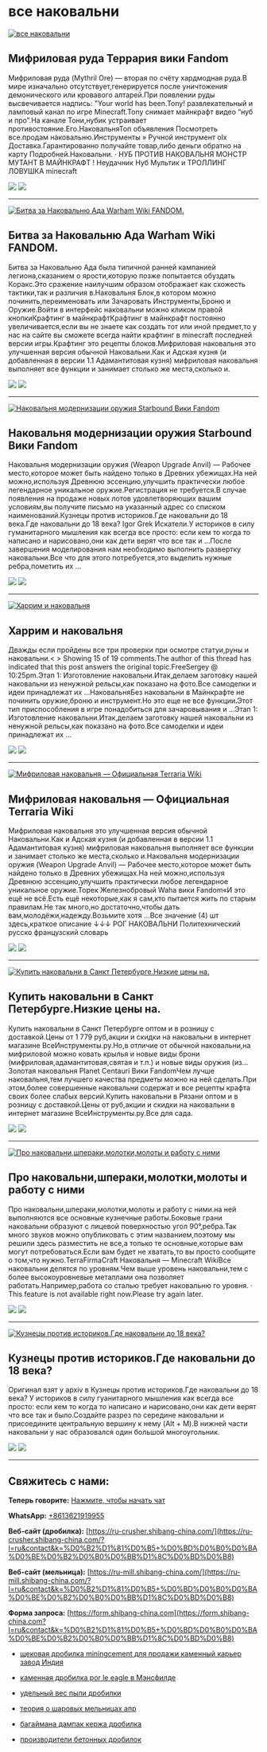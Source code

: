 # все наковальни

<a href="https://swt.shibang-china.com/?l=ru&img&k=%D0%B2%D1%81%D0%B5+%D0%BD%D0%B0%D0%BA%D0%BE%D0%B2%D0%B0%D0%BB%D1%8C%D0%BD%D0%B8" target="_blank">![все наковальни](http://static.shibang-china.com/all-800x300/1091.jpg)</a>

## Мифриловая руда Террария вики Fandom
Мифриловая руда (Mythril Ore) — вторая по счёту хардмодная руда.В мире изначально отсутствует,генерируется после уничтожения демонического или кровавого алтарей.При появлении руды высвечивается надпись: &quot;Your world has been.Tony! развлекательный и ламповый канал по игре Minecraft.Tony снимает майнкрафт видео “нуб и про”.На канале Тони,нубик устраивает противостояние.Его.НаковальняТоп объявления Посмотреть все.продам наковальню.Инструменты &#187; Ручной инструмент olx Доставка.Гарантированно получайте товар,либо деньги обратно на карту Подробней.Наковальни.&nbsp;&#0183;&#32;НУБ ПРОТИВ НАКОВАЛЬНЯ МОНСТР МУТАНТ В МАЙНКРАФТ ! Неудачник Нуб Мультик и ТРОЛЛИНГ ЛОВУШКА minecraft


<a href="https://whatsapp.shibangsoft.com/WhatsApp.php" target="_blank" title="WhatsApp">![](http://static.shibang-china.com/icon/whatsapp.png)</a> <a href="https://swt.shibang-china.com/?l=ru&icon&k=%D0%B2%D1%81%D0%B5+%D0%BD%D0%B0%D0%BA%D0%BE%D0%B2%D0%B0%D0%BB%D1%8C%D0%BD%D0%B8" target="_blank">![](http://static.shibang-china.com/icon/chat-ru.png)</a>

---

<a href="https://swt.shibang-china.com/?l=ru&img&k=%D0%B2%D1%81%D0%B5+%D0%BD%D0%B0%D0%BA%D0%BE%D0%B2%D0%B0%D0%BB%D1%8C%D0%BD%D0%B8" target="_blank">![Битва за Наковальню Ада Warham Wiki FANDOM.](http://static.shibang-china.com/all-800x300/1028.jpg)</a>

## Битва за Наковальню Ада Warham Wiki FANDOM.
Битва за Наковальню Ада была типичной ранней кампанией легиона,сказанием о ярости,которую позже попытается обуздать Коракс.Это сражение наилучшим образом отображает как схожесть тактики,так и различия в.Наковальня Блок,в котором можно починить,переименовать или Зачаровать Инструменты,Броню и Оружие.Войти в интерфейс наковальни можно кликом правой кнопкиКрафтинг в майнкрафтКрафтинг в майнкрафт постоянно увеличивается,если вы не знаете как создать тот или иной предмет,то у нас на сайте вы сможете всегда найти крафтинг в minecraft последней версии игры.Крафтинг это рецепты блоков.Мифриловая наковальня это улучшенная версия обычной Наковальни.Как и Адская кузня (и добавленная в версии 1.1 Адамантитовая кузня) мифриловая наковальня выполняет все функции и занимает столько же места,сколько и.


<a href="https://whatsapp.shibangsoft.com/WhatsApp.php" target="_blank" title="WhatsApp">![](http://static.shibang-china.com/icon/whatsapp.png)</a> <a href="https://swt.shibang-china.com/?l=ru&icon&k=%D0%B2%D1%81%D0%B5+%D0%BD%D0%B0%D0%BA%D0%BE%D0%B2%D0%B0%D0%BB%D1%8C%D0%BD%D0%B8" target="_blank">![](http://static.shibang-china.com/icon/chat-ru.png)</a>

---

<a href="https://swt.shibang-china.com/?l=ru&img&k=%D0%B2%D1%81%D0%B5+%D0%BD%D0%B0%D0%BA%D0%BE%D0%B2%D0%B0%D0%BB%D1%8C%D0%BD%D0%B8" target="_blank">![Наковальня модернизации оружия Starbound Вики Fandom](http://static.shibang-china.com/all-800x300/738.jpg)</a>

## Наковальня модернизации оружия Starbound Вики Fandom
Наковальня модернизации оружия (Weapon Upgrade Anvil) — Рабочее место,которое может быть найдено только в Древних убежищах.На ней можно,используя Древнюю эссенцию,улучшить практически любое легендарное уникальное оружие.Регистрация не требуется.В случае появления на продаже новых лотов удовлетворяющих вашим условиям,вы получите письмо на указанный адрес со списком наименований.Кузнецы против историков.Где наковальни до 18 века.Где наковальни до 18 века? Igor Grek Искатели.У историков в силу гуманитарного мышления как всегда все просто: если кем то когда то написано и нарисовано,они как дети верят что все так и …После завершения моделирования нам необходимо выполнить развертку наковальни.Все что для этого потребуется,это выделить нужные ребра,пометить их …


<a href="https://whatsapp.shibangsoft.com/WhatsApp.php" target="_blank" title="WhatsApp">![](http://static.shibang-china.com/icon/whatsapp.png)</a> <a href="https://swt.shibang-china.com/?l=ru&icon&k=%D0%B2%D1%81%D0%B5+%D0%BD%D0%B0%D0%BA%D0%BE%D0%B2%D0%B0%D0%BB%D1%8C%D0%BD%D0%B8" target="_blank">![](http://static.shibang-china.com/icon/chat-ru.png)</a>

---

<a href="https://swt.shibang-china.com/?l=ru&img&k=%D0%B2%D1%81%D0%B5+%D0%BD%D0%B0%D0%BA%D0%BE%D0%B2%D0%B0%D0%BB%D1%8C%D0%BD%D0%B8" target="_blank">![Харрим и наковальня](http://static.shibang-china.com/all-800x300/167.jpg)</a>

## Харрим и наковальня
Дважды если пройдены все три проверки при осмотре статуи,руны и наковальни.&lt; &gt; Showing 15 of 19 comments.The author of this thread has indicated that this post answers the original topic.FreeSergey @ 10:25pm.Этап 1: Изготовление наковальни.Итак,делаем заготовку нашей наковальни из ненужной рельсы,как показано на фото.Все самоделки и идеи принадлежат их …НаковальняБез наковальни в Майнкрафте не починить оружие,броню и инструмент.Но это еще не все функции.Этот тип приспособления в игре понадобиться для зачаровывания и …Этап 1: Изготовление наковальни.Итак,делаем заготовку нашей наковальни из ненужной рельсы,как показано на фото.Все самоделки и идеи принадлежат их …


<a href="https://whatsapp.shibangsoft.com/WhatsApp.php" target="_blank" title="WhatsApp">![](http://static.shibang-china.com/icon/whatsapp.png)</a> <a href="https://swt.shibang-china.com/?l=ru&icon&k=%D0%B2%D1%81%D0%B5+%D0%BD%D0%B0%D0%BA%D0%BE%D0%B2%D0%B0%D0%BB%D1%8C%D0%BD%D0%B8" target="_blank">![](http://static.shibang-china.com/icon/chat-ru.png)</a>

---

<a href="https://swt.shibang-china.com/?l=ru&img&k=%D0%B2%D1%81%D0%B5+%D0%BD%D0%B0%D0%BA%D0%BE%D0%B2%D0%B0%D0%BB%D1%8C%D0%BD%D0%B8" target="_blank">![Мифриловая наковальня — Официальная Terraria Wiki](http://static.shibang-china.com/all-800x300/296.jpg)</a>

## Мифриловая наковальня — Официальная Terraria Wiki
Мифриловая наковальня это улучшенная версия обычной Наковальни.Как и Адская кузня (и добавленная в версии 1.1 Адамантитовая кузня) мифриловая наковальня выполняет все функции и занимает столько же места,сколько и.Наковальня модернизации оружия (Weapon Upgrade Anvil) — Рабочее место,которое может быть найдено только в Древних убежищах.На ней можно,используя Древнюю эссенцию,улучшить практически любое легендарное уникальное оружие.Торек Железнобровый Waha вики Fandom&#171;И это ещё не всё.Есть ещё некоторые,как я сам,кто пытается жить по старым правилам.Не так много,но достаточно,чтобы дать вам,молодёжи,надежду.Возьмите хотя …Все значение (4) шт здесь,краткое описание ↓↓↓ РОГ НАКОВАЛЬНИ Политехнический русско французский словарь


<a href="https://whatsapp.shibangsoft.com/WhatsApp.php" target="_blank" title="WhatsApp">![](http://static.shibang-china.com/icon/whatsapp.png)</a> <a href="https://swt.shibang-china.com/?l=ru&icon&k=%D0%B2%D1%81%D0%B5+%D0%BD%D0%B0%D0%BA%D0%BE%D0%B2%D0%B0%D0%BB%D1%8C%D0%BD%D0%B8" target="_blank">![](http://static.shibang-china.com/icon/chat-ru.png)</a>

---

<a href="https://swt.shibang-china.com/?l=ru&img&k=%D0%B2%D1%81%D0%B5+%D0%BD%D0%B0%D0%BA%D0%BE%D0%B2%D0%B0%D0%BB%D1%8C%D0%BD%D0%B8" target="_blank">![Купить наковальни в Санкт Петербурге.Низкие цены на.](http://static.shibang-china.com/all-800x300/1157.jpg)</a>

## Купить наковальни в Санкт Петербурге.Низкие цены на.
Купить наковальни в Санкт Петербурге оптом и в розницу с доставкой.Цены от 1 779 руб,акции и скидки на наковальни в интернет магазине ВсеИнструменты.ру.Но,в отличие от обычной наковальни,на мифриловой можно ковать крылья и новые виды брони (мифриловая,адамантитовая,святая и т.п.) и новые виды оружия (из…Золотая наковальня Planet Centauri Вики FandomЧем лучше наковальня,тем лучшего качества предметы можно на ней сделать.При этом,более совершенные наковальни содержат и все рецепты крафта своих более слабых версий.Купить наковальни в Рязани оптом и в розницу с доставкой.Цены от руб,акции и скидки на наковальни в интернет магазине ВсеИнструменты.ру.Все для сада.


<a href="https://whatsapp.shibangsoft.com/WhatsApp.php" target="_blank" title="WhatsApp">![](http://static.shibang-china.com/icon/whatsapp.png)</a> <a href="https://swt.shibang-china.com/?l=ru&icon&k=%D0%B2%D1%81%D0%B5+%D0%BD%D0%B0%D0%BA%D0%BE%D0%B2%D0%B0%D0%BB%D1%8C%D0%BD%D0%B8" target="_blank">![](http://static.shibang-china.com/icon/chat-ru.png)</a>

---

<a href="https://swt.shibang-china.com/?l=ru&img&k=%D0%B2%D1%81%D0%B5+%D0%BD%D0%B0%D0%BA%D0%BE%D0%B2%D0%B0%D0%BB%D1%8C%D0%BD%D0%B8" target="_blank">![Про наковальни,шпераки,молотки,молоты и работу с ними](http://static.shibang-china.com/all-800x300/1369.jpg)</a>

## Про наковальни,шпераки,молотки,молоты и работу с ними
Про наковальни,шпераки,молотки,молоты и работу с ними.на ней выполняются все основные кузнечные работы.Боковые грани наковальни образуют с лицевой поверхностью угол 90&#176;,ребра.Так много звуков можно опубликовать с этим названием,поэтому мы решили здесь разместить не все,а только те основные,которые вам могут потребоваться.Если вам будет не хватать,то вы просто сообщите о том,что нужно.TerraFirmaCraft Наковальня — Minecraft WikiВсе наковальни делятся по уровням.Чем выше уровень наковальни,тем с более высокоуровневые металлами она позволяет работать.Например,работа со сталью требует наковальню го уровня.&nbsp;&#0183;&#32;This feature is not available right now.Please try again later.


<a href="https://whatsapp.shibangsoft.com/WhatsApp.php" target="_blank" title="WhatsApp">![](http://static.shibang-china.com/icon/whatsapp.png)</a> <a href="https://swt.shibang-china.com/?l=ru&icon&k=%D0%B2%D1%81%D0%B5+%D0%BD%D0%B0%D0%BA%D0%BE%D0%B2%D0%B0%D0%BB%D1%8C%D0%BD%D0%B8" target="_blank">![](http://static.shibang-china.com/icon/chat-ru.png)</a>

---

<a href="https://swt.shibang-china.com/?l=ru&img&k=%D0%B2%D1%81%D0%B5+%D0%BD%D0%B0%D0%BA%D0%BE%D0%B2%D0%B0%D0%BB%D1%8C%D0%BD%D0%B8" target="_blank">![Кузнецы против историков.Где наковальни до 18 века?](http://static.shibang-china.com/all-800x300/534.jpg)</a>

## Кузнецы против историков.Где наковальни до 18 века?
Оригинал взят у apxiv в Кузнецы против историков.Где наковальни до 18 века? У историков в силу гуанитарного мышления как всегда все просто: если кем то когда то написано и нарисовано,они как дети верят что все так и было.Создайте разрез по середине наковальни и присоедините центральную вершину к нему (Alt + M).В нижней части наковальни у нас образовался один большой многоугольник.

<a href="https://whatsapp.shibangsoft.com/WhatsApp.php" target="_blank" title="WhatsApp">![](http://static.shibang-china.com/icon/whatsapp.png)</a> <a href="https://swt.shibang-china.com/?l=ru&icon&k=%D0%B2%D1%81%D0%B5+%D0%BD%D0%B0%D0%BA%D0%BE%D0%B2%D0%B0%D0%BB%D1%8C%D0%BD%D0%B8" target="_blank">![](http://static.shibang-china.com/icon/chat-ru.png)</a>

---
## Свяжитесь с нами:

**Теперь говорите:** [Нажмите, чтобы начать чат](https://swt.shibang-china.com?l=ru&contact&k=%D0%B2%D1%81%D0%B5+%D0%BD%D0%B0%D0%BA%D0%BE%D0%B2%D0%B0%D0%BB%D1%8C%D0%BD%D0%B8)

**WhatsApp:**  [+8613621919955](https://whatsapp.shibangsoft.com/WhatsApp.php)

**Веб-сайт (дробилка):** [https://ru-crusher.shibang-china.com/](https://ru-crusher.shibang-china.com/?l=ru&contact&k=%D0%B2%D1%81%D0%B5+%D0%BD%D0%B0%D0%BA%D0%BE%D0%B2%D0%B0%D0%BB%D1%8C%D0%BD%D0%B8)

**Веб-сайт (мельница):** [https://ru-mill.shibang-china.com/](https://ru-mill.shibang-china.com/?l=ru&contact&k=%D0%B2%D1%81%D0%B5+%D0%BD%D0%B0%D0%BA%D0%BE%D0%B2%D0%B0%D0%BB%D1%8C%D0%BD%D0%B8)

**Форма запроса:** [https://form.shibang-china.com](https://form.shibang-china.com?l=ru&contact&k=%D0%B2%D1%81%D0%B5+%D0%BD%D0%B0%D0%BA%D0%BE%D0%B2%D0%B0%D0%BB%D1%8C%D0%BD%D0%B8)

* [щековая дробилка miningcement для продажи каменный карьер завод Индия](../121/%D1%89%D0%B5%D0%BA%D0%BE%D0%B2%D0%B0%D1%8F%20%D0%B4%D1%80%D0%BE%D0%B1%D0%B8%D0%BB%D0%BA%D0%B0%20miningcement%20%D0%B4%D0%BB%D1%8F%20%D0%BF%D1%80%D0%BE%D0%B4%D0%B0%D0%B6%D0%B8%20%D0%BA%D0%B0%D0%BC%D0%B5%D0%BD%D0%BD%D1%8B%D0%B9%20%D0%BA%D0%B0%D1%80%D1%8C%D0%B5%D1%80%20%D0%B7%D0%B0%D0%B2%D0%BE%D0%B4%20%D0%98%D0%BD%D0%B4%D0%B8%D1%8F.md)

* [каменная дробилка por le eagle в Мэнсфилде](../123/%D0%BA%D0%B0%D0%BC%D0%B5%D0%BD%D0%BD%D0%B0%D1%8F%20%D0%B4%D1%80%D0%BE%D0%B1%D0%B8%D0%BB%D0%BA%D0%B0%20por%20le%20eagle%20%D0%B2%20%D0%9C%D1%8D%D0%BD%D1%81%D1%84%D0%B8%D0%BB%D0%B4%D0%B5.md)

* [удельный вес пыли дробилки](../124/%D1%83%D0%B4%D0%B5%D0%BB%D1%8C%D0%BD%D1%8B%D0%B9%20%D0%B2%D0%B5%D1%81%20%D0%BF%D1%8B%D0%BB%D0%B8%20%D0%B4%D1%80%D0%BE%D0%B1%D0%B8%D0%BB%D0%BA%D0%B8.md)

* [теория о шаровых мельницах апр](../122/%D1%82%D0%B5%D0%BE%D1%80%D0%B8%D1%8F%20%D0%BE%20%D1%88%D0%B0%D1%80%D0%BE%D0%B2%D1%8B%D1%85%20%D0%BC%D0%B5%D0%BB%D1%8C%D0%BD%D0%B8%D1%86%D0%B0%D1%85%20%D0%B0%D0%BF%D1%80.md)

* [багаймана дампак кержа дробилка](../122/%D0%B1%D0%B0%D0%B3%D0%B0%D0%B9%D0%BC%D0%B0%D0%BD%D0%B0%20%D0%B4%D0%B0%D0%BC%D0%BF%D0%B0%D0%BA%20%D0%BA%D0%B5%D1%80%D0%B6%D0%B0%20%D0%B4%D1%80%D0%BE%D0%B1%D0%B8%D0%BB%D0%BA%D0%B0.md)

* [производители бетонных дробилок](../125/%D0%BF%D1%80%D0%BE%D0%B8%D0%B7%D0%B2%D0%BE%D0%B4%D0%B8%D1%82%D0%B5%D0%BB%D0%B8%20%D0%B1%D0%B5%D1%82%D0%BE%D0%BD%D0%BD%D1%8B%D1%85%20%D0%B4%D1%80%D0%BE%D0%B1%D0%B8%D0%BB%D0%BE%D0%BA.md)